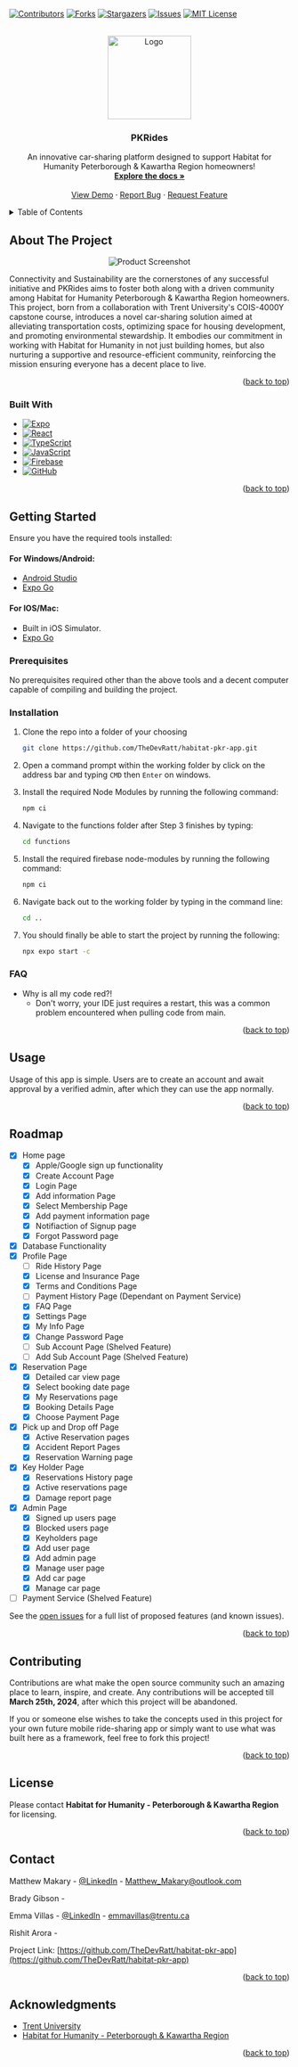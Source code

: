 <a name="readme-top"></a>

<!-- PROJECT SHIELDS -->
<!--
*** I'm using markdown "reference style" links for readability.
*** Reference links are enclosed in brackets [ ] instead of parentheses ( ).
*** See the bottom of this document for the declaration of the reference variables
*** for contributors-url, forks-url, etc. This is an optional, concise syntax you may use.
*** https://www.markdownguide.org/basic-syntax/#reference-style-links
-->

[![Contributors][contributors-shield]][contributors-url]
[![Forks][forks-shield]][forks-url]
[![Stargazers][stars-shield]][stars-url]
[![Issues][issues-shield]][issues-url]
[![MIT License][license-shield]][license-url]

<!-- PROJECT LOGO -->
<br />
<div align="center">
  <a href="https://github.com/TheDevRatt/habitat-pkr-app">
    <img src="/assets/images/PKRIcon.png" alt="Logo" width="150" height="150">
  </a>

<h3 align="center">PKRides</h3>

  <p align="center">
  An innovative car-sharing platform designed to support Habitat for Humanity Peterborough & Kawartha Region homeowners!
    <br />
    <a href="https://github.com/TheDevRatt/habitat-pkr-app"><strong>Explore the docs »</strong></a>
    <br />
    <br />
    <a href="https://github.com/TheDevRatt/habitat-pkr-app">View Demo</a>
    ·
    <a href="https://github.com/TheDevRatt/habitat-pkr-app/issues">Report Bug</a>
    ·
    <a href="https://github.com/TheDevRatt/habitat-pkr-app/issues">Request Feature</a>
  </p>
</div>

<!-- TABLE OF CONTENTS -->
<details>
  <summary>Table of Contents</summary>
  <ol>
    <li>
      <a href="#about-the-project">About The Project</a>
      <ul>
        <li><a href="#built-with">Built With</a></li>
      </ul>
    </li>
    <li>
      <a href="#getting-started">Getting Started</a>
      <ul>
        <li><a href="#prerequisites">Prerequisites</a></li>
        <li><a href="#installation">Installation</a></li>
      </ul>
    </li>
    <li><a href="#usage">Usage</a></li>
    <li><a href="#roadmap">Roadmap</a></li>
    <li><a href="#contributing">Contributing</a></li>
    <li><a href="#license">License</a></li>
    <li><a href="#contact">Contact</a></li>
    <li><a href="#acknowledgments">Acknowledgments</a></li>
  </ol>
</details>

<!-- ABOUT THE PROJECT -->

## About The Project

<p align="center">
  <img src="assets/images/startingScreen.png" alt="Product Screenshot">
</p>

Connectivity and Sustainability are the cornerstones of any successful initiative and PKRides aims to foster both along with a driven community among Habitat for Humanity Peterborough & Kawartha Region homeowners. This project, born from a collaboration with Trent University's COIS-4000Y capstone course, introduces a novel car-sharing solution aimed at alleviating transportation costs, optimizing space for housing development, and promoting environmental stewardship. It embodies our commitment in working with Habitat for Humanity in not just building homes, but also nurturing a supportive and resource-efficient community, reinforcing the mission ensuring everyone has a decent place to live.

<p align="right">(<a href="#readme-top">back to top</a>)</p>

### Built With

- [![Expo][Expo.dev]][Expo-url]
- [![React][React.js]][React-url]
- [![TypeScript][TypeScript.org]][TypeScript-url]
- [![JavaScript][javascript.com]][JavaScript-url]
- [![Firebase][firebase.com]][Firebase-url]
- [![GitHub][github.com]][GitHub-url]

<p align="right">(<a href="#readme-top">back to top</a>)</p>

<!-- GETTING STARTED -->

## Getting Started

Ensure you have the required tools installed:

#### For Windows/Android:

- [Android Studio](https://developer.android.com/studio)
- [Expo Go](https://expo.dev/client)

#### For IOS/Mac:

- Built in iOS Simulator.
- [Expo Go](https://expo.dev/client)

### Prerequisites

No prerequisites required other than the above tools and a decent computer capable of compiling and building the project.

### Installation

1. Clone the repo into a folder of your choosing
   ```sh
   git clone https://github.com/TheDevRatt/habitat-pkr-app.git
   ```
2. Open a command prompt within the working folder by click on the address bar and typing `CMD` then `Enter` on windows.

3. Install the required Node Modules by running the following command:
   ```sh
   npm ci
   ```
4. Navigate to the functions folder after Step 3 finishes by typing:
   ```sh
   cd functions
   ```
5. Install the required firebase node-modules by running the following command:
   ```sh
   npm ci
   ```
6. Navigate back out to the working folder by typing in the command line:
   ```sh
   cd ..
   ```
7. You should finally be able to start the project by running the following:
   ```sh
   npx expo start -c
   ```

### FAQ

- Why is all my code red?!
  - Don't worry, your IDE just requires a restart, this was a common problem encountered when pulling code from main.

<p align="right">(<a href="#readme-top">back to top</a>)</p>

<!-- USAGE EXAMPLES -->

## Usage

Usage of this app is simple. Users are to create an account and await approval by a verified admin, after which they can use the app normally.


<p align="right">(<a href="#readme-top">back to top</a>)</p>

<!-- ROADMAP -->

## Roadmap

- [x] Home page
  - [x] Apple/Google sign up functionality
  - [x] Create Account Page
  - [x] Login Page
  - [x] Add information Page
  - [x] Select Membership Page
  - [x] Add payment information page
  - [x] Notifiaction of Signup page
  - [x] Forgot Password page
- [x] Database Functionality
- [x] Profile Page
  - [ ] Ride History Page
  - [x] License and Insurance Page
  - [x] Terms and Conditions Page
  - [ ] Payment History Page (Dependant on Payment Service)
  - [x] FAQ Page
  - [x] Settings Page
  - [x] My Info Page
  - [x] Change Password Page
  - [ ] Sub Account Page (Shelved Feature)
  - [ ] Add Sub Account Page (Shelved Feature)
- [x] Reservation Page
  - [x] Detailed car view page
  - [x] Select booking date page
  - [x] My Reservations page
  - [x] Booking Details Page
  - [x] Choose Payment Page
- [x] Pick up and Drop off Page
  - [x] Active Reservation pages
  - [x] Accident Report Pages
  - [x] Reservation Warning page
- [x] Key Holder Page
  - [x] Reservations History page
  - [x] Active reservations page
  - [x] Damage report page
- [x] Admin Page
  - [x] Signed up users page
  - [x] Blocked users page
  - [x] Keyholders page
  - [x] Add user page
  - [x] Add admin page
  - [x] Manage user page
  - [x] Add car page
  - [x] Manage car page
- [ ] Payment Service (Shelved Feature)

See the [open issues](https://github.com/TheDevRatt/habitat-pkr-app/issues) for a full list of proposed features (and known issues).

<p align="right">(<a href="#readme-top">back to top</a>)</p>

<!-- CONTRIBUTING -->

## Contributing

Contributions are what make the open source community such an amazing place to learn, inspire, and create. Any contributions will be accepted till **March 25th, 2024**, after which this project will be abandoned.

If you or someone else wishes to take the concepts used in this project for your own future mobile ride-sharing app or simply want to use what was built here as a framework, feel free to fork this project!

<p align="right">(<a href="#readme-top">back to top</a>)</p>

<!-- LICENSE -->

## License

Please contact **Habitat for Humanity - Peterborough & Kawartha Region** for licensing.

<p align="right">(<a href="#readme-top">back to top</a>)</p>

<!-- CONTACT -->

## Contact

Matthew Makary - [@LinkedIn](https://www.linkedin.com/in/matthew-makary-52b093249/) - Matthew_Makary@outlook.com

Brady Gibson -

Emma Villas - [@LinkedIn](https://www.linkedin.com/in/emmavillas/) - emmavillas@trentu.ca

Rishit Arora -

Project Link: [https://github.com/TheDevRatt/habitat-pkr-app](https://github.com/TheDevRatt/habitat-pkr-app)

<p align="right">(<a href="#readme-top">back to top</a>)</p>

<!-- ACKNOWLEDGMENTS -->

## Acknowledgments

- [Trent University]()
- [Habitat for Humanity - Peterborough & Kawartha Region]()

<p align="right">(<a href="#readme-top">back to top</a>)</p>

<!-- MARKDOWN LINKS & IMAGES -->
<!-- https://www.markdownguide.org/basic-syntax/#reference-style-links -->

[contributors-shield]: https://img.shields.io/github/contributors/TheDevRatt/habitat-pkr-app.svg?style=for-the-badge
[contributors-url]: https://github.com/TheDevRatt/habitat-pkr-app/graphs/contributors
[forks-shield]: https://img.shields.io/github/forks/TheDevRatt/habitat-pkr-app.svg?style=for-the-badge
[forks-url]: https://github.com/TheDevRatt/habitat-pkr-app/network/members
[stars-shield]: https://img.shields.io/github/stars/TheDevRatt/habitat-pkr-app.svg?style=for-the-badge
[stars-url]: https://github.com/TheDevRatt/habitat-pkr-app/stargazers
[issues-shield]: https://img.shields.io/github/issues/TheDevRatt/habitat-pkr-app.svg?style=for-the-badge
[issues-url]: https://github.com/TheDevRatt/habitat-pkr-app/issues
[license-shield]: https://img.shields.io/github/license/TheDevRatt/habitat-pkr-app.svg?style=for-the-badge
[license-url]: https://github.com/TheDevRatt/habitat-pkr-app/blob/master/LICENSE.txt
[linkedin-shield]: https://img.shields.io/badge/-LinkedIn-black.svg?style=for-the-badge&logo=linkedin&colorB=555
[linkedin-url]: https://linkedin.com/in/linkedin_username
[product-screenshot]: assets/images/startingScreen.png
[Next.js]: https://img.shields.io/badge/next.js-000000?style=for-the-badge&logo=nextdotjs&logoColor=white
[Next-url]: https://nextjs.org/
[React-url]: https://reactjs.org/
[React.js]: https://img.shields.io/badge/React-20232A?style=for-the-badge&logo=react&logoColor=61DAFB
[Expo-url]: https://expo.dev/
[Expo.dev]: https://img.shields.io/badge/Expo-000020?style=for-the-badge&logo=expo
[TypeScript-url]: https://www.typescriptlang.org/
[TypeScript.org]: https://img.shields.io/badge/TypeScript-3178C6?style=for-the-badge&logo=typescript&logoColor=white
[Firebase-url]: https://firebase.google.com/
[firebase.com]: https://img.shields.io/badge/Firebase-FFCA28?style=for-the-badge&logo=firebase&logoColor=white
[Square-url]: https://squareup.com/
[squareup.com]: https://img.shields.io/badge/Square-3E4348?style=for-the-badge&logo=square&logoColor=white
[JavaScript-url]: https://www.javascript.com/
[javascript.com]: https://img.shields.io/badge/JavaScript-F7DF1E?style=for-the-badge&logo=javascript&logoColor=white
[GitHub-url]: https://github.com/
[github.com]: https://img.shields.io/badge/GitHub-181717?style=for-the-badge&logo=github&logoColor=white
